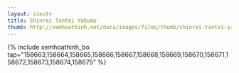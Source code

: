 ```yaml
---
layout: sieutv
title: Shinrei Tantei Yakumo
thumb: http://xemhoathinh.net/data/images/films/thumb/shinrei-tantei-yakumo-shinrei-tantei-yakumo-2012.jpg
---
```

{% include xemhoathinh_bo tap="158663,158664,158665,158666,158667,158668,158669,158670,158671,158672,158673,158674,158675" %} 
